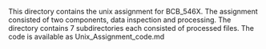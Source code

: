 This directory contains the unix assignment for BCB_546X. The assignment consisted of two components, data inspection and processing. The directory contains 7 subdirectories each consisted of processed files.
The code is available as Unix_Assignment_code.md